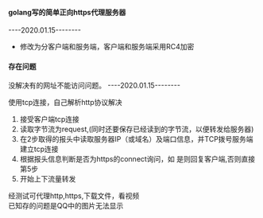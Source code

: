 #### golang写的简单正向https代理服务器
----2020.01.15-------- 
+ 修改为分客户端和服务端，客户端和服务端采用RC4加密  
#### 存在问题  
没解决有的网址不能访问问题。
----2020.01.15--------  

使用tcp连接，自己解析http协议解决
1. 接受客户端tcp连接
2. 读取字节流为request,(同时还要保存已经读到的字节流，以便转发给服务器)
3. 在2步取得的报头中读取服务器IP（或域名）及端口信息，并TCP拨号服务端建立tcp连接
4. 根据报头信息判断是否为https的connect询问，如 是则回复客户端,否则直接第5步
5. 开始上下流量转发  


经测试可代理http,https,下载文件，看视频  
已知存的问题是QQ中的图片无法显示
